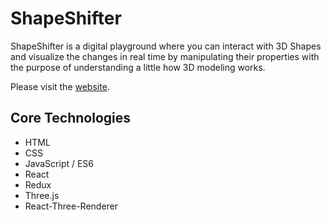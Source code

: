 # ShapeShifter

ShapeShifter is a digital playground where you can interact with 3D Shapes and visualize the changes in real time by manipulating their properties with the purpose of understanding a little how 3D modeling works.

Please visit the [website](https://shape-shifter.herokuapp.com/).

## Core Technologies

* HTML
* CSS
* JavaScript / ES6
* React
* Redux
* Three.js
* React-Three-Renderer
